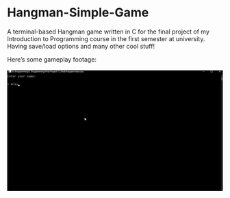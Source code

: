 # Hangman-Simple-Game
A terminal-based Hangman game written in C for the final project of my Introduction to Programming course in the first semester at university. Having save/load options and many other cool stuff!

Here’s some gameplay footage:<br/><br/>
<a href="gameplay.gif" target="_blank">
![Hangman © Arash Hajisafi](gameplay.gif)
</a>
